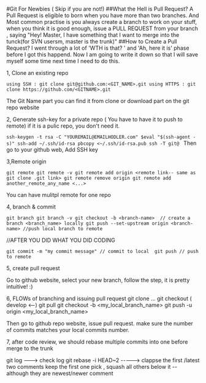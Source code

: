 #Git For Newbies ( Skip if you are not!)
##What the Hell is Pull Request?
A Pull Request is eligible to born when you have more than two branches. 
And Most common practise is you always create a branch to work on your stuff, when you think it is good enough, issue a PULL REQUEST from your branch , saying "Hey! Master, I have something that I want to merge into the tunck(for SVN usersm, master is the trunk)"
##How to Create a Pull Request?
I went through a lot of 'WTH is that? ' and 'Ah, here it is' phase before I got this happend. Now I am going to write it down so that I will save myself some time next time I need to do this. 

1, Clone an existing repo

`
using SSH : git clone git@github.com:<GIT_NAME>.git
using HTTPS : git clone https://github.com/<GITNAME>.git
`

The Git Name part you can find it from clone or download part on the git repo website


2, Generate ssh-key for a private repo ( You have to have it to push to remote) 
if it is a pulic repo, you don't need it.


`ssh-keygen -t rsa -C "YOUREMAIL@EMAILHODLER.com"
 $eval "$(ssh-agent -s)"
 ssh-add ~/.ssh/id-rsa
 pbcopy <~/.ssh/id-rsa.pub
 ssh -T git@
 `
 Then go to your github web, Add SSH key


 3,Remote origin
 
 `
 git remote
 git remote -v
 git remote add origin <remote link-- same as git clone .git link>
 git remote remove origin
 git remote add another_remote_any_name <...>
 ` 

 You can have mulitpl remote for one repo

 4, branch & commit


 `
 git branch
 git branch -v
 git checkout -b <branch-name>  // create a branch <branch_name> locally
 git push --set-upstream origin <branch-name> //push local branch to remote
 `

 //AFTER YOU DID WHAT YOU DID CODING

 `
 git commit -m "my commit message" // commit to local 
 git push // push to remote
 `

 5, create pull request

 
 
 Go to github website, select your new branch, follow the step, it is pretty intuitive! :)




 6, FLOWs of branching and issuing pull request
 git clone ...
 git checkout <branch> ( develop <--)
 git pull
 git checkout -b <my_local_branch_name>
 git push  -u origin <my_local_branch_name>

 Then go to github repo website, issue pull request. 
 make sure the number of commits matches your local commits number. 

 7, after code review, we should rebase multiple commits into one before merge to the trunk

 git log ---> check log
 git rebase -i HEAD~2    -----> clappse the first /latest two comments
 keep the first one pick , squash all others below it  -- although they are newest/newer comment
 

 

